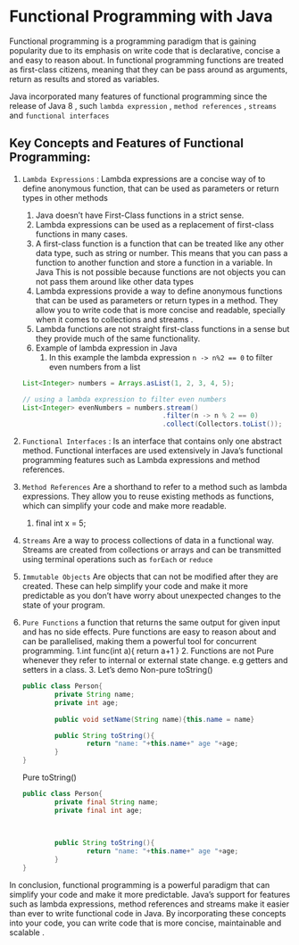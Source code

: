 # Functional Programming with Java

Functional programming is a programming paradigm that is gaining popularity due to its emphasis on write code that is declarative, concise a and easy to reason about. In functional programming functions are treated as first-class citizens, meaning that they can be pass around as arguments, return as results and stored as variables.

Java incorporated many features of functional programming since the release of Java 8 , such `lambda expression` , `method references` , `streams` and `functional interfaces` 

## Key Concepts and Features of Functional Programming:

1. `Lambda Expressions` : Lambda expressions are a concise way of to define anonymous function, that can be used as parameters or return types in other methods 
    1. Java doesn’t have First-Class functions in a strict sense. 
    2. Lambda expressions can be used as a replacement of first-class functions in many cases.
    3. A first-class function is a function that can be treated like any other data type, such as string or number. This means that you can pass a function to another function and store a function in a variable. In Java This is not possible because functions are not objects you can not pass them around like other data types
    4. Lambda expressions provide a way to define anonymous functions that can be used as parameters or return types in a method. They allow you to write code that is more concise and readable, specially when it comes to collections and streams .
    5. Lambda functions are not straight first-class functions in a sense but they provide much of the same functionality.
    6. Example of lambda expression in Java
        1. In this example the lambda expression `n -> n%2 == 0` to filter even numbers from a list 
    
    ```java
    List<Integer> numbers = Arrays.asList(1, 2, 3, 4, 5);
    
    // using a lambda expression to filter even numbers
    List<Integer> evenNumbers = numbers.stream()
                                       .filter(n -> n % 2 == 0)
                                       .collect(Collectors.toList());
    ```
    
2. `Functional Interfaces` : Is an interface that contains only one abstract method. Functional interfaces are used extensively in Java’s functional programming features such as Lambda expressions and method references. 
3. `Method References` Are a shorthand to refer to a method such as lambda expressions. They allow you to reuse existing methods as functions, which can simplify your code and make more readable.
    1. final int x = 5;
4. `Streams` Are a way to process collections of data in a functional way. Streams are created from collections or arrays and can be transmitted using terminal operations such as `forEach` or `reduce`
5. `Immutable Objects` Are objects that can not be modified after they are created. These can help simplify your code and make it more predictable as you don’t have worry about unexpected changes to the state of your program.
6. `Pure Functions` a function that returns the same output for given input and has no side effects. Pure functions are easy to reason about and can be parallelised, making them a powerful tool for concurrent programming.
    1.int func(int a){ return a+1 }
    2. Functions are not Pure whenever they refer to internal or external state change. e.g getters and setters in a class.
    3. Let’s demo Non-pure toString()
    
    ```java
    public class Person{
    		private String name;
    		private int age;
    		
    		public void setName(String name){this.name = name}
    
    		public String toString(){
    				return "name: "+this.name+" age "+age;
    		}
    }
    ```
    
    Pure toString()
    
    ```java
    public class Person{
    		private final String name;
    		private final int age;
    		
    		
    
    		public String toString(){
    				return "name: "+this.name+" age "+age;
    		}
    }
    ```
    

In conclusion, functional programming is a powerful paradigm that can simplify your code and make it more predictable. Java’s support for features such as lambda expressions, method references and streams make it easier than ever to write functional code in Java. By incorporating these concepts into your code, you can write code that is more concise, maintainable and scalable .